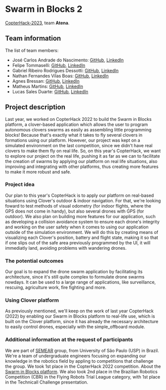 # Swarm in Blocks 2

[CopterHack-2023](copterhack2023.md), team **Atena**.

## Team information

The list of team members:

- José Carlos Andrade do Nascimento: [GitHub](https://github.com/joseCarlosAndrade), [LinkedIn](https://www.linkedin.com/in/jos%C3%A9-carlos-andrade-do-nascimento-71186421a)
- Felipe Tommaselli: [GitHub](https://github.com/Felipe-Tommaselli), [LinkedIn](https://www.linkedin.com/in/felipe-tommaselli-385a9b1a4/)
- Gabriel Ribeiro Rodrigues Dessotti: [GitHub](https://github.com/dessotti1), [LinkedIn](https://www.linkedin.com/in/gabriel-ribeiro-rodrigues-dessotti-8884a3216)
- Nathan Fernandes Vilas Boas: [GitHub](https://github.com/uspnathan), [LinkedIn](https://www.linkedin.com/mwlite/in/nathan-fernandes-vilas-boas-047616262)
- Agnes Bressan: [GitHub](https://github.com/AgnesBressan), [LinkedIn](https://www.linkedin.com/in/agnes-bressan-148615262/)
- Matheus Martins: [GitHub](https://github.com/MatheusDrm), [LinkedIn](https://www.linkedin.com/in/matheus-martins-9aba09212/)
- Lucas Sales Duarte: [GitHub](https://github.com/LucasDuarte026), [LinkedIn](https://www.linkedin.com/in/lucas-sales-duarte-a963071a1/)

## Project description

Last year, we worked on CopterHack 2022 to build the Swarm in Blocks platform, a clover-based application which allows the user to program autonomous clovers swarms as easily as assembling little programming blocks! Because that's exactly what it takes to fly several clovers in formations using our platform. However, our project was kept on a simulated environment on the last competition, since we didn't have real clovers to make them fly on real life.
So, on this year's CopterHack, we want to explore our project on the real life, pushing it as far as we can to facilitate the creation of swarms by applying our platform on real life situations, also improving and integrating with other platforms, thus creating more features to make it more robust and safe.

### Project idea

Our plan to this year's CopterHack is to apply our platform on real-based situations using Clover's outdoor & indoor navigation. For that, we're looking foward to test methods of visual odometry (for indoor flights, where the GPS does not come in handy), but also several drones with GPS (for outdoor).
We also plan on building more features for our application, such as developing a collision avoidance system to ensure each drone's integrity and working on the user safety when it comes to using our application outside of the simulation environment. We will do this by creating means of visualizing each Clover's position, battery and flight state, making it so that if one slips out of the safe area previously programmed by the UI, it will immediatly land, avoiding problems with wandering drones.

### The potential outcomes

Our goal is to expand the drone swarm application by facilitating its architecture, since it's still quite complex to formulate drone swarms nowdays. It can be used to a large range of applications, like surveillance, rescuing, agriculture work, fire fighting and more.

### Using Clover platform

As previously mentioned, we'll keep on the work of last year CopterHack (2022) by enabling our Swarm in Blocks platform to real-life use, which is built on the Clover platform, since it has already the necessary architecture to easily control drones, especially with the simple_offboard module.

### Additional information at the request of participants

We are part of [SEMEAR](http://www.semear.eesc.usp.br/) group, from University of São Paulo (USP) in Brazil. We're a team of undergraduate engineers focusing on expanding our knowledge in the robotics field by appling to competitions that challenge the group. We took 1st place in the CopterHack 2022 competition.
About the [Swarm in Blocks platform](https://github.com/Grupo-SEMEAR-USP/swarm_in_blocks). We also took 2nd place in the Brazilian Robotics Competition (CBR) in the Flying Robots Trial League category, with 1st place in the Technicall Challenge presentation.
